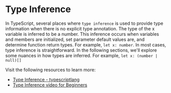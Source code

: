 # Type Inference

In TypeScript, several places where `type inference` is used to provide type information when there is no explicit type annotation. The type of the x variable is inferred to be a number. This inference occurs when variables and members are initialized, set parameter default values are, and determine function return types. For example, `let x: number`. In most cases, type inference is straightforward. In the following sections, we'll explore some nuances in how types are inferred. For example, `let x: (number | null)[]`

Visit the following resources to learn more:

- [Type Inference - typescriptlang](https://www.typescriptlang.org/docs/handbook/type-inference.html)
- [Type Inference video for Beginners](https://www.youtube.com/watch?v=3ui_st7rtfA)
